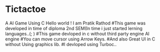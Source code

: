 # Tictactoe
A AI Game Using C 
Hello world ! I am Pratik Rathod 
 #This game was developed in time of diploma 2nd SEM(In time i just started lerning languages..(; )
 #This game devloped in c without third party engine AI engine
 #You can move cursor using Arrow Keys.
 #And also Great UI in C without Using graphics lib.
 #I devloped using Turboc..
 
